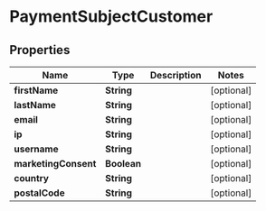 

# PaymentSubjectCustomer


## Properties

| Name | Type | Description | Notes |
|------------ | ------------- | ------------- | -------------|
|**firstName** | **String** |  |  [optional] |
|**lastName** | **String** |  |  [optional] |
|**email** | **String** |  |  [optional] |
|**ip** | **String** |  |  [optional] |
|**username** | **String** |  |  [optional] |
|**marketingConsent** | **Boolean** |  |  [optional] |
|**country** | **String** |  |  [optional] |
|**postalCode** | **String** |  |  [optional] |



